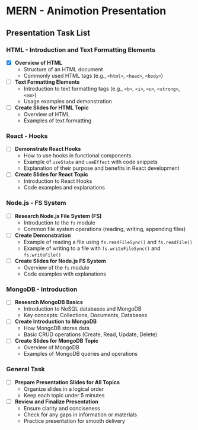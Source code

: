 # MERN - Animotion Presentation

## Presentation Task List

### HTML - Introduction and Text Formatting Elements

- [x] **Overview of HTML**
  - Structure of an HTML document
  - Commonly used HTML tags (e.g., `<html>`, `<head>`, `<body>`)
- [ ] **Text Formatting Elements**
  - Introduction to text formatting tags (e.g., `<b>`, `<i>`, `<u>`, `<strong>`, `<em>`)
  - Usage examples and demonstration
- [ ] **Create Slides for HTML Topic**
  - Overview of HTML
  - Examples of text formatting

### React - Hooks

- [ ] **Demonstrate React Hooks**
  - How to use hooks in functional components
  - Example of `useState` and `useEffect` with code snippets
  - Explanation of their purpose and benefits in React development
- [ ] **Create Slides for React Topic**
  - Introduction to React Hooks
  - Code examples and explanations

### Node.js - FS System

- [ ] **Research Node.js File System (FS)**
  - Introduction to the `fs` module
  - Common file system operations (reading, writing, appending files)
- [ ] **Create Demonstration**
  - Example of reading a file using `fs.readFileSync()` and `fs.readFile()`
  - Example of writing to a file with `fs.writeFileSync()` and `fs.writeFile()`
- [ ] **Create Slides for Node.js FS System**
  - Overview of the `fs` module
  - Code examples with explanations

### MongoDB - Introduction

- [ ] **Research MongoDB Basics**
  - Introduction to NoSQL databases and MongoDB
  - Key concepts: Collections, Documents, Databases
- [ ] **Create Introduction to MongoDB**
  - How MongoDB stores data
  - Basic CRUD operations (Create, Read, Update, Delete)
- [ ] **Create Slides for MongoDB Topic**
  - Overview of MongoDB
  - Examples of MongoDB queries and operations

### General Task

- [ ] **Prepare Presentation Slides for All Topics**
  - Organize slides in a logical order
  - Keep each topic under 5 minutes
- [ ] **Review and Finalize Presentation**
  - Ensure clarity and conciseness
  - Check for any gaps in information or materials
  - Practice presentation for smooth delivery
